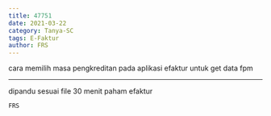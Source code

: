 ```yaml
---
title: 47751
date: 2021-03-22
category: Tanya-SC
tags: E-Faktur
author: FRS
---
```


cara memilih masa pengkreditan pada aplikasi efaktur untuk get data fpm

---

dipandu sesuai file 30 menit paham efaktur

`FRS`
